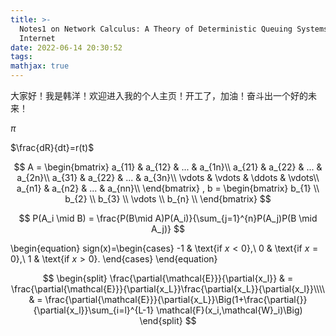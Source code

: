```yaml
---
title: >-
  Notes1 on Network Calculus: A Theory of Deterministic Queuing Systems for the
  Internet
date: 2022-06-14 20:30:52
tags:
mathjax: true
---
```

大家好！我是韩洋！欢迎进入我的个人主页！开工了，加油！奋斗出一个好的未来！

$\pi$

$\frac{dR}{dt}=r(t)$

$$
A = \begin{bmatrix}
        a_{11}    & a_{12}    & ...    & a_{1n}\\
        a_{21}    & a_{22}    & ...    & a_{2n}\\
        a_{31}    & a_{22}    & ...    & a_{3n}\\
        \vdots    & \vdots    & \ddots & \vdots\\
        a_{n1}    & a_{n2}    & ... & a_{nn}\\
    \end{bmatrix} , b = \begin{bmatrix}
        b_{1}  \\
        b_{2}  \\
        b_{3}  \\
        \vdots \\
        b_{n}  \\
    \end{bmatrix}
$$

$$
P(A_i \mid B) = \frac{P(B\mid A)P(A_i)}{\sum_{j=1}^{n}P(A_j)P(B \mid A_j)}
$$

\begin{equation}
  sign(x)=\begin{cases}
        -1 & \text{if $x<0$},\\
        0 & \text{if $x=0$},\\
        1 & \text{if $x>0$}.
       \end{cases}
\end{equation}

$$
  \begin{split}
  \frac{\partial{\mathcal{E}}}{\partial{x_l}} & = 
  \frac{\partial{\mathcal{E}}}{\partial{x_L}}\frac{\partial{x_L}}{\partial{x_l}}\\\\
  & = \frac{\partial{\mathcal{E}}}{\partial{x_L}}\Big(1+\frac{\partial{}}{\partial{x_l}}\sum_{i=l}^{L-1}   
  \mathcal{F}(x_i,\mathcal{W}_i)\Big)
  \end{split}
$$